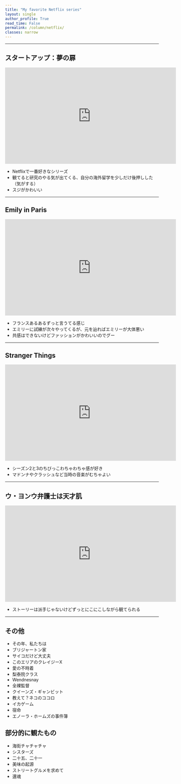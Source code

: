 ```yaml
---
title: "My favorite Netflix series"
layout: single
author_profile: True
read_time: False
permalink: /column/netflix/
classes: narrow
---
```


---

## スタートアップ：夢の扉

<iframe src="https://www.youtube.com/embed/2xCROSBKD08" width="560" height="315" frameborder="0"> </iframe>

- Netflixで一番好きなシリーズ
- 観てると研究のやる気が出てくる、自分の海外留学を少しだけ後押しした（気がする）
- スジがかわいい

---

## Emily in Paris

<iframe src="https://www.youtube.com/embed/Xl3HY9yMEBI" width="560" height="315" frameborder="0"> </iframe>

- フランスあるあるずっと言うてる感じ
- エミリーに試練が次々やってくるが、元を辿ればエミリーが大体悪い
- 共感はできないけどファッションがかわいいのでグー

---

## Stranger Things

<iframe src="https://www.youtube.com/embed/yQEondeGvKo" width="560" height="315" frameborder="0"> </iframe>

- シーズン2と3のちびっこわちゃわちゃ感が好き
- マドンナやクラッシュなど当時の音楽がむちゃよい

---

## ウ・ヨンウ弁護士は天才肌

<iframe src="https://www.youtube.com/embed/f6X66CW9XGc" width="560" height="315" frameborder="0"> </iframe>

- ストーリーは派手じゃないけどずっとにこにこしながら観てられる

---

## その他
* その年、私たちは
* ブリジャートン家
* サイコだけど大丈夫
* このエリアのクレイジーX
* 愛の不時着
* 梨泰院クラス
* Wendnesnay
* 全裸監督
* クイーンズ・ギャンビット
* 教えて？ネコのココロ
* イカゲーム
* 宿命
* エノーラ・ホームズの事件簿

## 部分的に観たもの
* 海街チャチャチャ
* シスターズ
* 二十五、二十一
* 美味の起源
* ストリートグルメを求めて
* 還魂